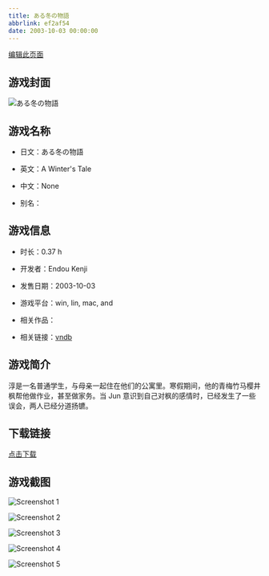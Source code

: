 ```yaml
---
title: ある冬の物語
abbrlink: ef2af54
date: 2003-10-03 00:00:00
---
```

[编辑此页面](https://github.com/ACG-3/ADV3-source/blob/main/source/_posts/games/%D0%97%D0%B8%D0%BC%D0%BD%D1%8F%D1%8F%20%D0%A1%D0%BA%D0%B0%D0%B7%D0%BA%D0%B0.md)

## 游戏封面

![ある冬の物語](https://pan.timero.xyz/d/onedrive/img_lib_001/%D0%97%D0%B8%D0%BC%D0%BD%D1%8F%D1%8F%20%D0%A1%D0%BA%D0%B0%D0%B7%D0%BA%D0%B0_cover.avif)


## 游戏名称

- 日文：ある冬の物語
- 英文：A Winter's Tale
- 中文：None

- 别名：


## 游戏信息

- 时长：0.37 h
- 开发者：Endou Kenji
- 发售日期：2003-10-03
- 游戏平台：win, lin, mac, and
- 相关作品：

- 相关链接：[vndb](https://vndb.org/v288)


## 游戏简介

淳是一名普通学生，与母亲一起住在他们的公寓里。寒假期间，他的青梅竹马樱井枫帮他做作业，甚至做家务。当 Jun 意识到自己对枫的感情时，已经发生了一些误会，两人已经分道扬镳。


## 下载链接

[点击下载](https://pan.timero.xyz/onedrive/adv_lib_001/%D0%97%D0%B8%D0%BC%D0%BD%D1%8F%D1%8F%20%D0%A1%D0%BA%D0%B0%D0%B7%D0%BA%D0%B0)


## 游戏截图


![Screenshot 1](https://pan.timero.xyz/d/onedrive/img_lib_001/%D0%97%D0%B8%D0%BC%D0%BD%D1%8F%D1%8F%20%D0%A1%D0%BA%D0%B0%D0%B7%D0%BA%D0%B0_Screenshot_1.avif)

![Screenshot 2](https://pan.timero.xyz/d/onedrive/img_lib_001/%D0%97%D0%B8%D0%BC%D0%BD%D1%8F%D1%8F%20%D0%A1%D0%BA%D0%B0%D0%B7%D0%BA%D0%B0_Screenshot_2.avif)

![Screenshot 3](https://pan.timero.xyz/d/onedrive/img_lib_001/%D0%97%D0%B8%D0%BC%D0%BD%D1%8F%D1%8F%20%D0%A1%D0%BA%D0%B0%D0%B7%D0%BA%D0%B0_Screenshot_3.avif)

![Screenshot 4](https://pan.timero.xyz/d/onedrive/img_lib_001/%D0%97%D0%B8%D0%BC%D0%BD%D1%8F%D1%8F%20%D0%A1%D0%BA%D0%B0%D0%B7%D0%BA%D0%B0_Screenshot_4.avif)

![Screenshot 5](https://pan.timero.xyz/d/onedrive/img_lib_001/%D0%97%D0%B8%D0%BC%D0%BD%D1%8F%D1%8F%20%D0%A1%D0%BA%D0%B0%D0%B7%D0%BA%D0%B0_Screenshot_5.avif)

